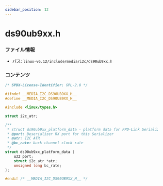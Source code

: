 ```yaml
---
sidebar_position: 12
---
```

# ds90ub9xx.h

### ファイル情報

- パス: `linux-v6.12/include/media/i2c/ds90ub9xx.h`

### コンテンツ

```h
/* SPDX-License-Identifier: GPL-2.0 */

#ifndef __MEDIA_I2C_DS90UB9XX_H__
#define __MEDIA_I2C_DS90UB9XX_H__

#include <linux/types.h>

struct i2c_atr;

/**
 * struct ds90ub9xx_platform_data - platform data for FPD-Link Serializers.
 * @port: Deserializer RX port for this Serializer
 * @atr: I2C ATR
 * @bc_rate: back-channel clock rate
 */
struct ds90ub9xx_platform_data {
	u32 port;
	struct i2c_atr *atr;
	unsigned long bc_rate;
};

#endif /* __MEDIA_I2C_DS90UB9XX_H__ */

```
